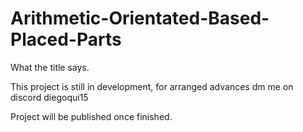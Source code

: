 # Arithmetic-Orientated-Based-Placed-Parts
What the title says.

This project is still in development, for arranged advances dm me on discord
diegoqui15

Project will be published once finished.
